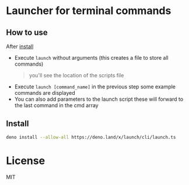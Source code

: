 # Launcher for terminal commands

## How to use
After [install](g)

- Execute `launch` without arguments (this creates a file to store all commands)
  > you'll see the location of the scripts file
- Execute `launch [command_name]` in the previous
  step some example commands are displayed
- You can also add parameters to the launch script these will forward to the last command in the cmd array

## Install

```bash
deno install --allow-all https://deno.land/x/launch/cli/launch.ts
```

# License

MIT
